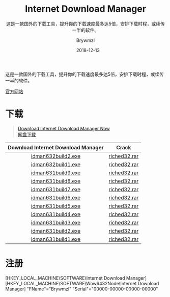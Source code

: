 ﻿---
layout:     post
title:      Internet Download Manager
subtitle:   这是一款国外的下载工具，提升你的下载速度最多达5倍，安排下载时程，或续传一半的软件。
date:     2018-12-13
author:     Brywmzl
header-img: img/IDM/bg.jpg
catalog: true
tags: [IDM,Internet Download Manager]
categories: [下载工具]
---
这是一款国外的下载工具，提升你的下载速度最多达5倍，安排下载时程，或续传一半的软件。

<!--more-->

[官方网站](http://www.internetdownloadmanager.com)  

# 下载
> [Download Internet Download Manager Now](http://www.internetdownloadmanager.com/download.html)  
> [网盘下载](https://pan.baidu.com/s/1nvxJuyd)

|Download Internet Download Manager|Crack|
|:-:|:-:|
|[idman632build2.exe](http://mirror2.internetdownloadmanager.com/idman632build2.exe)|[riched32.rar](https://www.lanzous.com/i2li65c)
|[idman632build1.exe](http://mirror2.internetdownloadmanager.com/idman632build1.exe)|[riched32.rar](https://www.lanzous.com/i2li65c)
|[idman631build9.exe](http://mirror2.internetdownloadmanager.com/idman631build9.exe)|[riched32.rar](https://www.lanzous.com/i2li65c)
|[idman631build8.exe](http://mirror2.internetdownloadmanager.com/idman631build9.exe)|[riched32.rar](https://www.lanzous.com/i2li65c)
|[idman631build7.exe](http://mirror2.internetdownloadmanager.com/idman631build7.exe)|[riched32.rar](https://www.lanzous.com/i2li65c)
|[idman631build6.exe](http://mirror2.internetdownloadmanager.com/idman631build6.exe)|[riched32.rar](https://www.lanzous.com/i2li65c)
|[idman631build5.exe](http://mirror2.internetdownloadmanager.com/idman631build5.exe)|[riched32.rar](https://www.lanzous.com/i2li65c)
|[idman631build4.exe](http://mirror2.internetdownloadmanager.com/idman631build4.exe)|[riched32.rar](https://www.lanzous.com/i2li65c)
|[idman631build3.exe](http://mirror2.internetdownloadmanager.com/idman631build3.exe)|[riched32.rar](https://www.lanzous.com/i2li65c)
|[idman631build2.exe](http://mirror2.internetdownloadmanager.com/idman631build2.exe)|[riched32.rar](https://www.lanzous.com/i2li65c)
|[idman631build1.exe](http://mirror2.internetdownloadmanager.com/idman631build1.exe)|[riched32.rar](https://www.lanzous.com/i2li65c)

# 注册
[HKEY_LOCAL_MACHINE\SOFTWARE\Internet Download Manager]
[HKEY_LOCAL_MACHINE\SOFTWARE\Wow6432Node\Internet Download Manager]
"FName"="Brywmzl"
"Serial"="00000-00000-00000-00000"